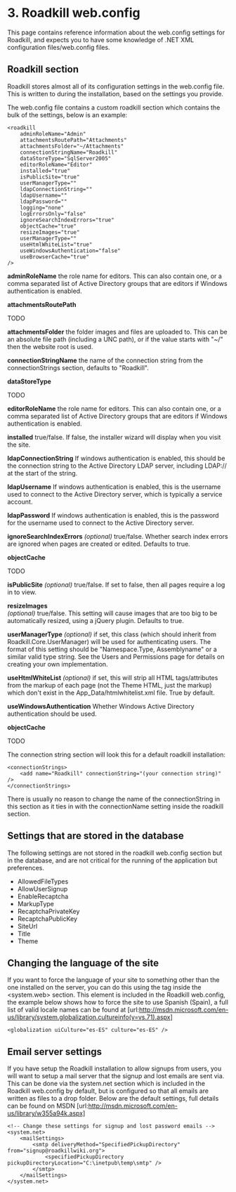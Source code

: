 # 3. Roadkill web.config

This page contains reference information about the web.config settings for Roadkill, and expects you to have some knowledge of .NET XML configuration files/web.config files.

## Roadkill section

Roadkill stores almost all of its configuration settings in the web.config file. This is written to during the installation, based on the settings you provide.
 
The web.config file contains a custom roadkill section which contains the bulk of the settings, below is an example:


	<roadkill 
		adminRoleName="Admin"
		attachmentsRoutePath="Attachments"
		attachmentsFolder="~/Attachments"
		connectionStringName="Roadkill"
		dataStoreType="SqlServer2005"
		editorRoleName="Editor"
		installed="true"
		isPublicSite="true"
		userManagerType=""
		ldapConnectionString=""
		ldapUsername=""
		ldapPassword=""
		logging="none"
		logErrorsOnly="false"
		ignoreSearchIndexErrors="true"
		objectCache="true"
		resizeImages="true"
		userManagerType=""
		useHtmlWhiteList="true"
		useWindowsAuthentication="false" 
		useBrowserCache="true"
	/>


**adminRoleName**
the role name for editors. This can also contain one, or a comma separated list of Active Directory groups that are editors if Windows authentication is enabled.

**attachmentsRoutePath**

TODO

**attachmentsFolder**
the folder images and files are uploaded to. This can be an absolute file path (including a UNC path), or if the value starts with "~/" then the website root is used.

**connectionStringName**
the name of the connection string from the connectionStrings section, defaults to "Roadkill".

**dataStoreType**

TODO

**editorRoleName**
the role name for editors. This can also contain one, or a comma separated list of Active Directory groups that are editors if Windows authentication is enabled.

**installed** 
true/false. If false, the installer wizard will display when you visit the site.

**ldapConnectionString**
If windows authentication is enabled, this should be the connection string to the Active Directory LDAP server, including LDAP:// at the start of the string.

**ldapUsername**
If windows authentication is enabled, this is the username used to connect to the Active Directory server, which is typically a service account.

**ldapPassword**
If windows authentication is enabled, this is the password for the username used to connect to the Active Directory server.

**ignoreSearchIndexErrors**
*(optional)* true/false. Whether search index errors are ignored when pages are created or edited. Defaults to true.

**objectCache**

TODO

**isPublicSite** 
*(optional)* true/false. If set to false, then all pages require a log in to view.

**resizeImages**  
*(optional)* true/false. This setting will cause images that are too big to be automatically resized, using a jQuery plugin. Defaults to true.

**userManagerType**
*(optional)* if set, this class (which should inherit from Roadkill.Core.UserManager) will be used for authenticating users. The format of this setting should be "Namespace.Type, Assemblyname" or a similar valid type string. See the Users and Permissions page for details on creating your own implementation.

**useHtmlWhiteList**
*(optional)* if set, this will strip all HTML tags/attributes from the markup of each page (not the Theme HTML, just the markup) which don't exist in the App_Data/htmlwhitelist.xml file. True by default.

**useWindowsAuthentication**
Whether Windows Active Directory authentication should be used.

**objectCache**

TODO

The connection string section will look this for a default roadkill installation:

	<connectionStrings>
		<add name="Roadkill" connectionString="(your connection string)" />
	</connectionStrings>

There is usually no reason to change the name of the connectionString in this section as it ties in with the connectionName setting inside the roadkill section.

## Settings that are stored in the database

The following settings are not stored in the roadkill web.config section but in the database, and are not critical for the running of the application but preferences.

* AllowedFileTypes
* AllowUserSignup
* EnableRecaptcha
* MarkupType
* RecaptchaPrivateKey
* RecaptchaPublicKey
* SiteUrl
* Title
* Theme

## Changing the language of the site
If you want to force the language of your site to something other than the one installed on the server, you can do this using the <globalization> tag inside the <system.web> section. 
This element is included in the Roadkill web.config, the example below shows how to force the site to use Spanish (Spain), a full list of valid locale names can be found at [url:http://msdn.microsoft.com/en-us/library/system.globalization.cultureinfo(v=vs.71).aspx]

	<globalization uiCulture="es-ES" culture="es-ES" />


## Email server settings

If you have setup the Roadkill installation to allow signups from users, you will want to setup a mail server that the signup and lost emails are sent via. 
This can be done via the system.net section which is included in the Roadkill web.config by default, but is configured so that all emails are written as files to a drop folder. Below are the default settings, full details can be found on MSDN [url:http://msdn.microsoft.com/en-us/library/w355a94k.aspx]

	<!-- Change these settings for signup and lost password emails -->
	<system.net>
		<mailSettings>
			<smtp deliveryMethod="SpecifiedPickupDirectory" from="signup@roadkillwiki.org">
				<specifiedPickupDirectory pickupDirectoryLocation="C:\inetpub\temp\smtp" />
			</smtp>
		</mailSettings>
	</system.net>

<div style="page-break-after:always"></div>